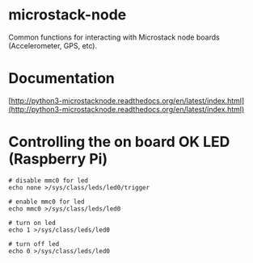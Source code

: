 microstack-node
================
Common functions for interacting with Microstack node boards (Accelerometer,
GPS, etc).

Documentation
=============
[http://python3-microstacknode.readthedocs.org/en/latest/index.html](http://python3-microstacknode.readthedocs.org/en/latest/index.html)


Controlling the on board OK LED (Raspberry Pi)
==============================================

    # disable mmc0 for led
    echo none >/sys/class/leds/led0/trigger

    # enable mmc0 for led
    echo mmc0 >/sys/class/leds/led0

    # turn on led
    echo 1 >/sys/class/leds/led0

    # turn off led
    echo 0 >/sys/class/leds/led0
